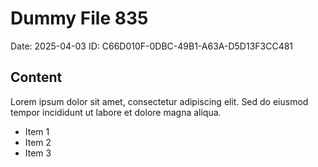 # Dummy File 835

Date: 2025-04-03
ID: C66D010F-0DBC-49B1-A63A-D5D13F3CC481

## Content

Lorem ipsum dolor sit amet, consectetur adipiscing elit.
Sed do eiusmod tempor incididunt ut labore et dolore magna aliqua.

* Item 1
* Item 2
* Item 3

